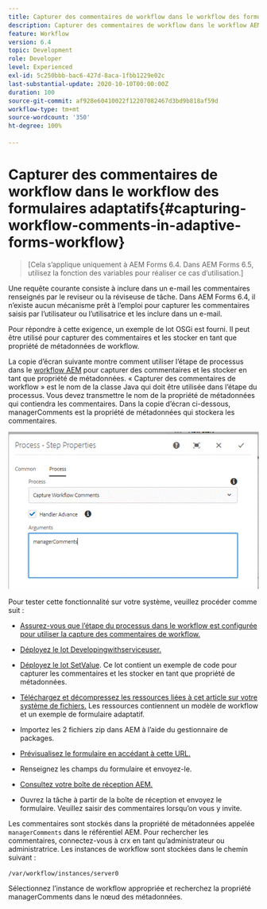 ```yaml
---
title: Capturer des commentaires de workflow dans le workflow des formulaires adaptatifs
description: Capturer des commentaires de workflow dans le workflow AEM
feature: Workflow
version: 6.4
topic: Development
role: Developer
level: Experienced
exl-id: 5c250bbb-bac6-427d-8aca-1fbb1229e02c
last-substantial-update: 2020-10-10T00:00:00Z
duration: 100
source-git-commit: af928e60410022f12207082467d3bd9b818af59d
workflow-type: tm+mt
source-wordcount: '350'
ht-degree: 100%

---
```


# Capturer des commentaires de workflow dans le workflow des formulaires adaptatifs{#capturing-workflow-comments-in-adaptive-forms-workflow}

>[Cela s’applique uniquement à AEM Forms 6.4. Dans AEM Forms 6.5, utilisez la fonction des variables pour réaliser ce cas d’utilisation.]

Une requête courante consiste à inclure dans un e-mail les commentaires renseignés par le reviseur ou la réviseuse de tâche. Dans AEM Forms 6.4, il n’existe aucun mécanisme prêt à l’emploi pour capturer les commentaires saisis par l’utilisateur ou l’utilisatrice et les inclure dans un e-mail.

Pour répondre à cette exigence, un exemple de lot OSGi est fourni. Il peut être utilisé pour capturer des commentaires et les stocker en tant que propriété de métadonnées de workflow.

La copie d’écran suivante montre comment utiliser l’étape de processus dans le [workflow AEM](http://localhost:4502/editor.html/conf/global/settings/workflow/models/CaptureComments.html) pour capturer des commentaires et les stocker en tant que propriété de métadonnées. « Capturer des commentaires de workflow » est le nom de la classe Java qui doit être utilisée dans l’étape du processus. Vous devez transmettre le nom de la propriété de métadonnées qui contiendra les commentaires. Dans la copie d’écran ci-dessous, managerComments est la propriété de métadonnées qui stockera les commentaires.

![workflowcomments1](assets/workflowcomments1.gif)

Pour tester cette fonctionnalité sur votre système, veuillez procéder comme suit :
* [Assurez-vous que l’étape du processus dans le workflow est configurée pour utiliser la capture des commentaires de workflow.](http://localhost:4502/editor.html/conf/global/settings/workflow/models/CaptureComments.html)

* [Déployez le lot Developingwithserviceuser.](/help/forms/assets/common-osgi-bundles/DevelopingWithServiceUser.jar)

* [Déployez le lot SetValue](/help/forms/assets/common-osgi-bundles/SetValueApp.core-1.0-SNAPSHOT.jar). Ce lot contient un exemple de code pour capturer les commentaires et les stocker en tant que propriété de métadonnées.

* [Téléchargez et décompressez les ressources liées à cet article sur votre système de fichiers.](assets/capturecomments.zip) Les ressources contiennent un modèle de workflow et un exemple de formulaire adaptatif.

* Importez les 2 fichiers zip dans AEM à l’aide du gestionnaire de packages.

* [Prévisualisez le formulaire en accédant à cette URL.](http://localhost:4502/content/dam/formsanddocuments/capturecomments/jcr:content?wcmmode=disabled)

* Renseignez les champs du formulaire et envoyez-le.

* [Consultez votre boîte de réception AEM.](http://localhost:4502/aem/inbox)

* Ouvrez la tâche à partir de la boîte de réception et envoyez le formulaire. Veuillez saisir des commentaires lorsqu’on vous y invite.

Les commentaires sont stockés dans la propriété de métadonnées appelée `managerComments` dans le référentiel AEM. Pour rechercher les commentaires, connectez-vous à crx en tant qu’administrateur ou administratrice. Les instances de workflow sont stockées dans le chemin suivant :

`/var/workflow/instances/server0`

Sélectionnez l’instance de workflow appropriée et recherchez la propriété managerComments dans le nœud des métadonnées.
